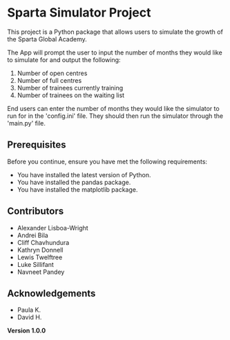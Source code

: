 # Sparta Simulator Project

This project is a Python package that allows users to simulate the growth of the Sparta Global Academy.<br>

The App will prompt the user to input the number of months they would like to simulate for and output the following:<br>

<ol>
<li>Number of open centres </li> 
<li>Number of full centres </li> 
<li>Number of trainees currently training </li> 
<li>Number of trainees on the waiting list </li> 
</ol>

End users can enter the number of months they would like the simulator to run for in the 'config.ini' file. They should then run the simulator through the 'main.py' file.


## Prerequisites

Before you continue, ensure you have met the following requirements:

- You have installed the latest version of Python.
- You have installed the pandas package.
- You have installed the matplotlib package.

## Contributors

<ul>
<li>Alexander Lisboa-Wright </li> 
<li>Andrei Bila  </li> 
<li>Cliff Chavhundura  </li>
<li>Kathryn Donnell </li>
<li>Lewis Twelftree </li>
<li>Luke Sillifant </li>
<li>Navneet Pandey </li>
</ul>

## Acknowledgements

<ul>
<li>Paula K.</li>
<li>David H.</li>
</ul>

**Version 1.0.0**
